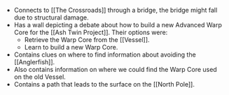 - Connects to [[The Crossroads]] through a bridge, the bridge might fall due to structural damage.
- Has a wall depicting a debate about how to build a new Advanced Warp Core for the [[Ash Twin Project]]. Their options were:
	- Retrieve the Warp Core from the [[Vessel]].
	- Learn to build a new Warp Core.
- Contains clues on where to find information about avoiding the [[Anglerfish]].
- Also contains information on where we could find the Warp Core used on the old Vessel.
- Contains a path that leads to the surface on the [[North Pole]].